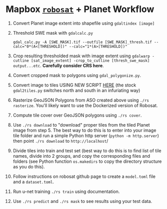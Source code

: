 # Mapbox [`robosat`](https://github.com/mapbox/robosat/) + Planet Workflow

1. Convert Planet image extent into shapefile using `gdaltindex [image]`
2. Threshold SWE mask with `gdalcalc.py` 

	`gdal_calc.py -A [SWE_MASK].tif --outfile [SWE_MASK]_thresh.tif --calc="0*(A<[THRESHOLD])" --calc="1*(A>[THRESHOLD])"`

3. Crop resulting thresholded mask with image extent using `gdalwarp -cutline [sat_image_extent] -crop_to_cutline [thresh_swe_mask] output...etc`. **Carefully consider CRS here**. 
4. Convert cropped mask to polygons using `gdal_polygonize.py`. 
5. Convert image to tiles USING NEW SCRIPT [HERE](https://gist.github.com/jeffaudi/9da77abf254301652baa) (the stock `gdal2tiles.py` switches north and south in an infuriating way)
6. Rasterize GeoJSON Polygons from ASO created above using `./rs rasterize`. You'll likely want to use the Dockerized version of Robosat. 
7. Compute tile cover over GeoJSON polygons using `./rs cover`.
8. Use `./rs download` to "download" proper tiles from the tiled Planet image from step 5. The best way to do this is to enter into your image tile folder and run a simple Python http server (`python -m http.server`) then point `./rs download` to `http://localhost`/
9. Divide tiles into train and test set (best way to do this is to find list of tile names, divide into 2 groups, and copy the corresponding files and folders (see Python function `os.makedirs` to copy the directory structure as you do this).
10. Follow instructions on robosat github page to create a `model.toml` file and a `dataset.toml`. 
11. Run u-net training `./rs train` using documentation. 
12. Use `./rs predict` and `./rs mask` to see results using your test data. 
